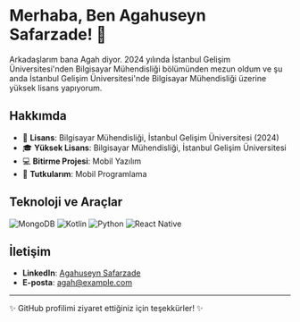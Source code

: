 # Merhaba, Ben Agahuseyn Safarzade! 👋

Arkadaşlarım bana Agah diyor. 2024 yılında İstanbul Gelişim Üniversitesi'nden Bilgisayar Mühendisliği bölümünden mezun oldum ve şu anda İstanbul Gelişim Üniversitesi'nde Bilgisayar Mühendisliği üzerine yüksek lisans yapıyorum.

## Hakkımda

- 🌱 **Lisans**: Bilgisayar Mühendisliği, İstanbul Gelişim Üniversitesi (2024)
- 🎓 **Yüksek Lisans**: Bilgisayar Mühendisliği, İstanbul Gelişim Üniversitesi
- 💻 **Bitirme Projesi**: Mobil Yazılım
- 📱 **Tutkularım**: Mobil Programlama

## Teknoloji ve Araçlar

![MongoDB](https://img.shields.io/badge/-MongoDB-47A248?style=flat&logo=mongodb&logoColor=white)
![Kotlin](https://img.shields.io/badge/-Kotlin-0095D5?style=flat&logo=kotlin&logoColor=white)
![Python](https://img.shields.io/badge/-Python-3776AB?style=flat&logo=python&logoColor=white)
![React Native](https://img.shields.io/badge/-React%20Native-61DAFB?style=flat&logo=react&logoColor=white)

## İletişim

- **LinkedIn**: [Agahuseyn Safarzade](https://www.linkedin.com/in/agahuseyn-safarzade)
- **E-posta**: agah@example.com

---

✨ GitHub profilimi ziyaret ettiğiniz için teşekkürler! ✨
